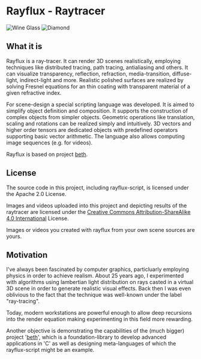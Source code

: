 # Rayflux - Raytracer

![Wine Glass](https://raw.githubusercontent.com/johsteffens/rayflux/master/image/wine_glass.ray.png "Image created with Rayflux")
![Diamond](https://raw.githubusercontent.com/johsteffens/rayflux/master/image/diamond.ray.png "Image created with Rayflux")

## What it is
Rayflux is a ray-tracer. It can render 3D scenes realistically, employing techniques like distributed tracing, path tracing, antialiasing and others. It can visualize transparency, reflection, refraction, media-transition, diffuse-light, indirect-light and more. Realistic polished surfaces are realized by solving Fresnel equations for an thin coating with transparent material of a given refractive index.

For scene-design a special scripting language was developed. It is aimed to simplify object definition and composition. It supports the construction of complex objects from simpler objects. Geometric operations like translation, scaling and rotations can be realized simply and intuitively. 3D vectors and higher order tensors are dedicated objects with predefined operators supporting basic vector arithmetic. The language also allows computing image sequences (e.g. for videos).

Rayflux is based on project [beth](https://github.com/johsteffens/beth).

## License
The source code in this project, including rayflux-script, is licensed under the Apache 2.0 License. 

Images and videos uploaded into this project and depicting results of the raytracer are licensed under the [Creative Commons Attribution-ShareAlike 4.0 International](https://creativecommons.org/licenses/by-sa/4.0/) License.

Images or videos you created with rayflux from your own scene sources are yours.

## Motivation
I've always been fascinated by computer graphics, particluarly employing physics in order to achieve realism. About 25 years ago, I experimented with algorithms using lambertian light distribution on rays casted in a virtual 3D scene in order to generate realistic visual effects. Back then I was even oblivious to the fact that the technique was well-known under the label "ray-tracing".

Today, modern workstations are powerful enough to allow deep recursions into the render equation making experimenting in this field more rewarding.

Another objective is demonstrating the capabilities of the (much bigger) project '[beth](https://github.com/johsteffens/beth)', which is a foundation-library to develop advanced applications in 'C' as well as designing meta-languages of which the rayflux-script might be an example.

